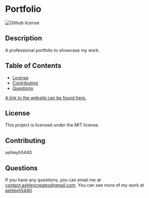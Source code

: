 # Portfolio
   ![Github license](https://img.shields.io/badge/license-MIT-blue.svg) 
  ## Description 
  A professional portfolio to showcase my work.
  ## Table of Contents
  - [License](#license)
  - [Contributing](#contributing)
  - [Questions](#questions)

<!-- ![Screenshot of the website page](./src/assets/portfolio-home.png) -->

[A link to the website can be found here.](https://ashleycreates.netlify.app/)

  ## License 
 This project is licensed under the MIT license.
  ## Contributing
  ashleyh5440
  ## Questions
  If you have any questions, you can email me at contact.ashleycreates@gmail.com.
  You can see more of my work at [ashleyh5440](https://github.com/ashleyh5440)